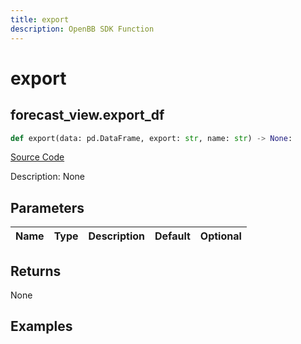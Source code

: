 ```yaml
---
title: export
description: OpenBB SDK Function
---
```

# export

## forecast_view.export_df

```python
def export(data: pd.DataFrame, export: str, name: str) -> None:
```
[Source Code](https://github.com/OpenBB-finance/OpenBBTerminal/tree/main/openbb_terminal/forecast/forecast_view.py#L269)

Description: None

## Parameters

| Name | Type | Description | Default | Optional |
| ---- | ---- | ----------- | ------- | -------- |

## Returns

None

## Examples

